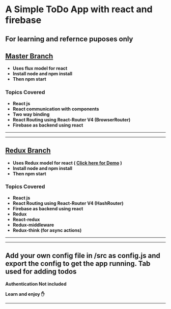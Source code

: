 # A Simple ToDo App with react and firebase 

## For learning and refernce puposes only

## <b>[Master Branch](https://github.com/26prajval98/Todo-App)

* Uses flux model for react
* Install node and npm install
* Then npm start

### Topics Covered 
* React js
* React communication with components
* Two way binding
* React Routing using React-Router V4 (BrowserRouter)
* Firebase as backend using react

____
____

## <b>[Redux Branch](https://github.com/26prajval98/Todo-App/tree/Redux)

* Uses Redux model for react ( <b>[Click here for Demo](https://26prajval98.github.io/Todo-App/#/)  )
* Install node and npm install
* Then npm start

### Topics Covered
* React js
* React Routing using React-Router V4 (HashRouter)
* Firebase as backend using react
* Redux
* React-redux
* Redux-middleware
* Redux-think (for async actions)

___
___

## Add your own config file in /src as config.js and export the config to get the app running. Tab used for adding todos

Authentication Not included

Learn and enjoy :raised_hand:

___